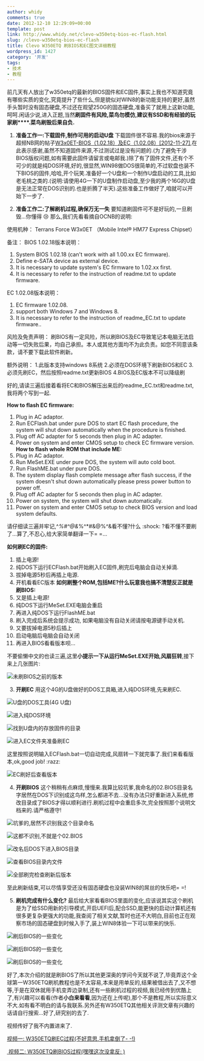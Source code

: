 ```yaml
---
author: whidy
comments: true
date: 2012-12-10 12:29:09+00:00
template: post
link: http://www.whidy.net/clevo-w350etq-bios-ec-flash.html
slug: /clevo-w350etq-bios-ec-flash
title: Clevo W350ETQ 刷BIOS和EC图文详细教程
wordpress_id: 1427
category: '开发'
tags:
- 技术
- 教程
---
```


前几天有人放出了w350etq的最新的BIOS固件和EC固件,事实上我也不知道究竟有哪些实质的变化,究竟提升了些什么,但是貌似对WIN8的新功能支持的更好,虽然手头暂时没有固态硬盘,不过还在观望250G的固态硬盘,准备买了就用上这新功能,呵呵.闲话少说,进入正题,当然**刷固件有风险,菜鸟勿模仿,建议有SSD和有经验的玩家刷****.菜鸟刷毁后果自负.**



	
  1. **准备工作一:下载固件,制作可用的启动U盘**
下载固件很不容易.我的bios来源于超频NB网的帖子[W3x0ET-BIOS（1.02.18）及EC（1.02.08）[2012-11-27]](http://www.ocnb.cn/thread-11945-1-1.html),在此表示感谢,虽然不知道固件来源,不过测试过是没有问题的.(为了避免干涉BIOS版权问题,如有需要此固件请留言或电邮我.)除了有了固件文件,还有个不可少的就是纯DOS环境,好的,很显然,WIN98做DOS很简单的,不过软盘也装不下BIOS的固件,哈哈,开个玩笑.准备好一个U盘和一个制作U盘启动的工具,比如老毛桃之类的.(说明:请使用4G一下的U盘制作启动盘,至少我的两个16G的U盘是无法正常在DOS识别的.也是折腾了半天).这些准备工作做好了,咱就可以开始下一步了.

	
  2. **准备工作二:了解刷机过程,确保万无一失**
要知道刷固件可不是好玩的,一旦刷毁...你懂得 :cry: 那么,我们先看看摘自OCNB的说明:
<!-- more -->




使用机种： Terrans Force W3x0ET （Mobile Intel® HM77 Express Chipset）

备注：
BIOS 1.02.18版本说明：
1. System BIOS 1.02.18 (can't work with all 1.00.xx EC firmware).
2. Define e-SATA device as external device.
3. It is necessary to update system's EC firmware to 1.02.xx first.
4. It is necessary to refer to the instruction of readme.txt to update firmware.

EC 1.02.08版本说明：
1. EC firmware 1.02.08.
2. support both Windows 7 and Windows 8.
3. It is necessary to refer to the instruction of readme_EC.txt to update firmware..

风险及免责声明：
刷BIOS有一定风险，所以刷BIOS及EC导致笔记本电脑无法启动等一切失败后果，均自己承担。本人或其他方面均不为此负责。如您不同意该条款，请不要下载此软件刷新。

额外说明：
1.此版本支持windows 8系统
2.必须在DOS环境下刷新BIOS和EC
3.必须先刷EC，然后按照readme.txt更新BIOS
4.BIOS及EC版本不可以降级刷




好的,请读三遍后接着看将EC和BIOS解压出来后的readme_EC.txt和readme.txt,我将两个写到一起.


**How to flash EC firmware:**
1. Plug in AC adaptor.
2. Run ECFlash.bat under pure DOS to start EC flash procedure, the system will shut down automatically when the procedure is finished.
3. Plug off AC adapter for 5 seconds then plug in AC adapter.
4. Power on system and enter CMOS setup to check EC firmware version.
**How to flash whole ROM that include ME:**
1. Plug in AC adaptor.
2. Run MeSet.EXE under pure DOS, the system will auto cold boot.
3. Run FlashME.bat under pure DOS.
4. The system display flash complete message after flash success, if the system doesn't shut down automatically please press power button to power off.
5. Plug off AC adapter for 5 seconds then plug in AC adapter.
6. Power on system, the system will shut down automatically.
7. Power on system and enter CMOS setup to check BIOS version and load system defaults.


请仔细读三遍并牢记,^*%#^@&*%^*#&@%^&看不懂?什么 :shock: ?看不懂不要刷了...算了,不忍心,给大家简单翻译一下= =...


**如何刷EC的固件:**
1. 插上电源!
2. 纯DOS下运行ECFlash.bat开始刷入EC固件,刷完后电脑会自动关掉滴.
3. 拔掉电源5秒后再插上电源.
4. 开机看看EC版本
**如何刷整个ROM,包括ME?什么玩意我也搞不清楚反正就是刷BIOS:**
1. 又是插上电源!
2. 纯DOS下运行MeSet.EXE电脑会重启
3. 再进入纯DOS下运行FlashME.bat
4. 刷入完成后系统会提示成功, 如果电脑没有自动关闭请按电源键手动关机.
5. 又要拔掉电源5秒后插上
6. 启动电脑后电脑会自动关闭
7. 再进入BIOS看看版本呗...


不要偷懒中文的也读三遍,这里**小提示一下从运行MeSet.EXE开始,风扇狂转**,接下来上几张图片:

![未刷BIOS之前的版本](https://www.whidy.net/wp-content/uploads/2012/12/01biosInfo-1-400x300.jpg)

	
  3. **开刷EC**
用这个4G的U盘做好的DOS工具箱,进入纯DOS环境,先来刷EC.

![U盘的DOS工具(4G U盘)](https://www.whidy.net/wp-content/uploads/2012/12/02uTools-400x300.jpg)

![进入纯DOS环境](https://www.whidy.net/wp-content/uploads/2012/12/03pureDos-400x300.jpg)

![找到U盘内的存放固件的目录](https://www.whidy.net/wp-content/uploads/2012/12/04dosDirError-400x300.jpg)

![进入EC文件夹准备刷EC](https://www.whidy.net/wp-content/uploads/2012/12/05cdEc-400x300.jpg)

这里按照说明输入ECFlash.bat一切自动完成,风扇转一下就完事了.我们来看看版本,ok,good job! :razz:

![EC刷好后查看版本](https://www.whidy.net/wp-content/uploads/2012/12/06ecOk-400x300.jpg)

	
  4. **开刷BIOS**
这个稍稍有点麻烦,慢慢来.我算比较坑爹,我命名的02.BIOS目录名字居然在DOS下识别成这鸟样,怎么都进不去...没有办法只好重新进入系统,修改目录成了BIOS才得以顺利进行.刷机过程中会重启多次,完全按照那个说明文档来的.请严格遵守!

![坑爹的,居然不识别我这个目录命名](https://www.whidy.net/wp-content/uploads/2012/12/07biosError-400x300.jpg)

![这都不识别,不就是个02.BIOS](https://www.whidy.net/wp-content/uploads/2012/12/08folder-400x300.jpg)

![改名后DOS下进入BIOS目录](https://www.whidy.net/wp-content/uploads/2012/12/09cdBios-400x300.jpg)

![查看BIOS目录内文件](https://www.whidy.net/wp-content/uploads/2012/12/10dirBios-400x300.jpg)

![全部刷完检查刷新后版本](https://www.whidy.net/wp-content/uploads/2012/12/11ecBiosOk-400x300.jpg)

至此刷新结束,可以尽情享受还没有固态硬盘也没装WIN8的屌丝的快乐吧= =!

	
  5. **刷机完成有什么变化?**
最后给大家看看BIOS里面的变化,应该说其实这个刷机是为了给SSD用新的引导模式,开启UEFI后,配合SSD,能更快的启动计算机还有很多更复杂更强大的功能,我查阅了相关文献,暂时也还不大明白,目前也正在观察市场的固态硬盘到时候入手了,装上WIN8体验一下可以带来的快乐.

![刷后BIOS的一些变化](https://www.whidy.net/wp-content/uploads/2012/12/12changes-400x300.jpg)

![刷后BIOS的一些变化](https://www.whidy.net/wp-content/uploads/2012/12/13changes-400x300.jpg)

![刷后BIOS的一些变化](https://www.whidy.net/wp-content/uploads/2012/12/14changes-400x300.jpg)


好了,本次介绍的就是刷BIOS了所以其他更深奥的学问今天就不说了,毕竟弄这个全球第一W350ETQ刷机教程也是不太容易,本来是用单反的,结果被借出去了,又不想等,于是在双休就用手机变弄边录制,还有一些刷机过程的视频,我已经传到优酷上了,有兴趣可以看看(作者**小白来看看**,因为还在上传呢),那个不是教程,所以实际意义不大.如有看不明白的请与我联系.另外还有W350ETQ其他相关评测文章有兴趣的话请自行搜索...好了,研究别的去了.

视频传好了我不内置进来了.

[视频一: W350ETQ刷EC过程(不好意思,手机拿倒了- -!)](http://v.youku.com/v_show/id_XNDg2NjAzMzU2.html)

[ 视频二: W350ETQ刷BIOS过程(嘿嘿这次没拿反: )](http://v.youku.com/v_show/id_XNDg2NjA3NzY0.html)
